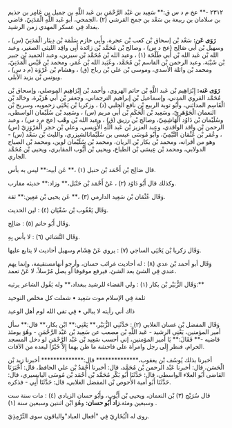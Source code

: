 ٢٣١٢ -** عخ م د س ق:** سَعِيد بن عَبْد الرَّحْمَنِ بن عَبد اللَّهِ بن جميل بن عَامِر بن حذيم بن سلامان بن ربيعة بن سَعْد بن جمح القرشي (٢) ،الجمحي، أبو عَبد اللَّهِ الْمَدَنِيّ، قاضي بغداد فِي عسكر المهدي زمن الرشيد.

**رَوَى عَن:** سَعْد بْن إسحاق بْن كعب بْن عجرة، وأَبِي حازم سَلَمَة بْن دِينَار الْمَدَنِيّ (س) ، وسهيل بْن أَبي صَالِح (عخ د س) ، وصالح بْن مُحَمَّد بْن زائدة أَبِي واقِد الليثي الصغير، وعبد الله بْن عَبد الله بْن أَبي طَلْحَة (١) ، وعبد الله بْن مُحَمَّد بْن سيرين، وعبد الحميد بْن جبير بْن شَيْبَة، وعبد الرحمن بْن القاسم بْن مُحَمَّد، وعُبَيد الله بْن عُمَر، ومحمد بْن قَيْس الْمَدَنِيّ، ومحمد بْن واثلة الأسدي، وموسى بْن علي بْن رباح (ق) ، وهشام بْن عُرْوَة (م د س) ، ويونس بْن يزيد الأيلي.

**رَوَى عَنه:** إِبْرَاهِيم بْن عَبد اللَّهِ بْن حاتم الهروي، وأحمد بْن إِبْرَاهِيم الموصلي، وإسحاق بْن مُحَمَّد الفروي المدني، وإسماعيل بْن إبراهيم الترجماني، وجعفر بْن أَبي هُرَيْرة، وخالد بْن الْقَاسِم المدائني، وأَبُو توبة الربيع بْن نافع الحلبي (د) ، وزكريا بْن يَحْيَى زحمويه، وسريج بْن النعمان الْجَوْهَرِيّ، وسَعِيد بْن الْحَكَمِ بْن أَبي مريم (س) ، وسَعِيد بْن سُلَيْمان الواسطي، وسُلَيْمان بْن دَاوُد الْهَاشِمِيّ، وصالح بْن رزيق (ق) ، وعبد الله بْن وهْب (عخ م د س) ، وعبد الرحمن بْن واقد الواقدي، وعبد العزيز بْن عَبد اللَّهِ الأُوَيسي، وعلي بْن حجر الْمَرْوَزِيّ (س) ، وعُمَر بْن عُثْمَان التَّيْمِيّ، وأَبُو مُوسَى عيسى بن سُلَيْمانالشيزري، والليث بْن سَعْد (س) - وهو من أقرانه، ومحمد بْن بكار بْن الريان، ومحمد بْن سُلَيْمان لوين، ومحمد بْن الصباح الدولابي، ومحمد بْن عِيسَى بْن الطباع، ويحيى بْن أَيُّوب المقابري، ويحيى بْن مُحَمَّد الجاري.

قال صَالِح بْن أَحْمَد بْن حنبل (١) ،** عَن أبيه:** ليس به بأس.

وكذلك قال أَبُو دَاوُد (٢) ، عَنْ أَحْمَد بْن حَنْبَل،** وزاد:** حديثه مقارب.

وَقَال عُثْمَان بْن سَعِيد الدارمي (٣) ،** عَن يحيى بْن مَعِين:** ثقة.

وَقَال يَعْقُوب بْن سُفْيَان (٤) : لين الحديث.

وَقَال أَبُو حاتم (٥) : صَالِح.

وَقَال النَّسَائي (٦) : لا بأس بِهِ.

وَقَال زكريا بْن يَحْيَى الساجي (٧) : يروي عَنْ هِشَام وسهيل أحاديث لا يتابع عليها.

وَقَال أبو أحمد بْن عدي (٨) : له أحاديث غرائب حسان، وأرجو أنهامستقيمة، وإنما يهم عندي فِي الشئ بعد الشئ، فيرفع موقوفا أو يصل مُرْسلاً، لا عَنْ تعمد.

وَقَال الزُّبَيْر بْن بكار (١) : ولي القضاء للرشيد ببغداد،** وله يَقُول الشاعر يرثيه:**

ثلمة فِي الإسلام موت سَعِيد • شملت كل مخلص التوحيد

ذاك أني رأيته لا يبالي • فِي تقى الله لوم أهل الوعيد

وَقَال المفضل بْن غسان الغلابي (٢) : حَدَّثَنِي الزُّبَيْر،** يَعْنِي:** ابْن بكار،** قال:** سأل أمير المؤمنين، يَعْنِي الرشيد - عَبد اللَّهِ بْن مصعب عن سَعِيد بْن عَبْد الرَّحْمَنِ - وهُوَ يومئذ قاضيه -** فَقَالَ:** يَا أمير المؤمنين، إني أحسب سَعِيد بْن عَبْد الرَّحْمَنِ لو دخل المسجد الحرام، فنظر إِلَى رجل وامرأة على فاحشة ما ظن بهما إِلاَّ خَيْرًا لبعده من الآفات.

أخبرنا بذلك يُوسُف بْن يعقوب،************** قال:************** أخبرنا زيد بْن الْحَسَن، قال: أخبرنا عَبْد الرحمن بْن مُحَمَّد، قال: أخبرنا أَحْمَدُ بْن علي الحافظ، قال: أَخْبَرَنَا القاضى أَبُو العلاء الواسطي، قال: حَدَّثَنَا أَبُو بَكْر مُحَمَّد بْن أَحْمَد بْن مُوسَى البابسيري، قال: حَدَّثَنَا أَبُو أمية الأَحوص بْن المفضل الغلابي، قال: حَدَّثَنَا أَبِي - فذكره.

قال سُرَيْج (٣) بْن النعمان، ويحيى بْن أَيُّوب، وأَبُو حسان الزيادي (٤) : مات سنة ست وسبعين ومئة.**زاد أَبُو حسان:** وهُوَ ابْن اثنتين وسبعين سنة (١) .

روى له الْبُخَارِيّ فِي "أفعال العباد"والباقون سوى التِّرْمِذِيّ.